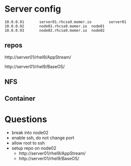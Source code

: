 # Server config
```
10.0.0.91       server01.rhcsa9.momer.io        server01
10.0.0.92       node01.rhcsa9.momer.io  node01
10.0.0.93       node02.rhcsa9.momer.io  node02
```
## repos
http://server01/rhel9/AppStream/

http://server01/rhel9/BaseOS/

## NFS

## Container

# Questions
* break into node02
* enable ssh, do not change port
* allow root to ssh
* setup repo on node02
  * http://server01/rhel9/AppStream/
  * http://server01/rhel9/BaseOS/

